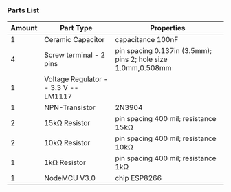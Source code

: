 ### Parts List

|Amount|Part Type|Properties|
|--- |--- |--- |
|1|Ceramic Capacitor|capacitance 100nF|
|4|Screw terminal - 2 pins|pin spacing 0.137in (3.5mm); pins 2; hole size 1.0mm,0.508mm|
|1|Voltage Regulator -- 3.3 V -- LM1117|
|1|NPN-Transistor|2N3904|
|2|15kΩ Resistor|pin spacing 400 mil; resistance 15kΩ|
|2|10kΩ Resistor|pin spacing 400 mil; resistance 10kΩ|
|1|1kΩ Resistor|pin spacing 400 mil; resistance 1kΩ|
|1|NodeMCU V3.0|chip ESP8266|